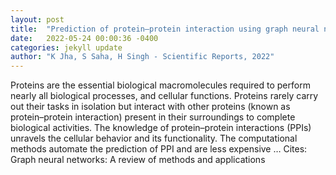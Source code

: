 ```yaml
---
layout: post
title:  "Prediction of protein–protein interaction using graph neural networks"
date:   2022-05-24 00:00:36 -0400
categories: jekyll update
author: "K Jha, S Saha, H Singh - Scientific Reports, 2022"
---
```

Proteins are the essential biological macromolecules required to perform nearly all biological processes, and cellular functions. Proteins rarely carry out their tasks in isolation but interact with other proteins (known as protein–protein interaction) present in their surroundings to complete biological activities. The knowledge of protein–protein interactions (PPIs) unravels the cellular behavior and its functionality. The computational methods automate the prediction of PPI and are less expensive … Cites: ‪Graph neural networks: A review of methods and applications‬